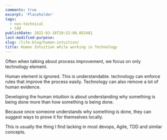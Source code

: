 ```yaml
---
comments: true
excerpt: 'Placeholder'
tags:
  - non-technical
  - tdd
publishDate: 2022-03-18T20:52:08.052481
last-modified-purpose:
slug: /life-blog/human-intuition/
title: Human Intuition while working in Technology
---
```


Often when talking about process improvement, we focus on only technology element.

Human element is ignored. This is understandable. technology can enforce rules that improve the process easily. Technology can also remove a lot of human evidence.

Developing the human intuition is about understanding why something is being done more than how something is being done.

Because once someone understands why something is done, they can suggest ways to prove it for themselves locally.

This is usually the thing I find lacking in most devops, Agile, TDD and similar concepts.
